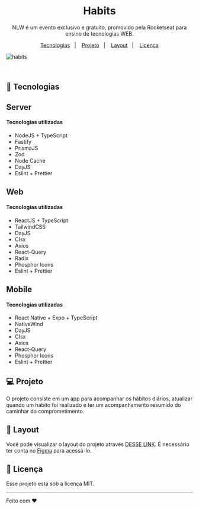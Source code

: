 <h1 align="center"> Habits </h1>

<p align="center">
NLW é um evento exclusivo e gratuito, promovido pela Rocketseat para ensino de tecnologias WEB. <br/>
</p>

<p align="center">
  <a href="#-tecnologias">Tecnologias</a>&nbsp;&nbsp;&nbsp;|&nbsp;&nbsp;&nbsp;
  <a href="#-projeto">Projeto</a>&nbsp;&nbsp;&nbsp;|&nbsp;&nbsp;&nbsp;
  <a href="#-layout">Layout</a>&nbsp;&nbsp;&nbsp;|&nbsp;&nbsp;&nbsp;
  <a href="#memo-licença">Licença</a>
</p>


  ![habits](https://user-images.githubusercontent.com/93550467/215266750-14b36c4a-be76-492e-8dd8-1117faa0061c.gif)
  
  
<br>


## 🚀 Tecnologias
## Server

#### Tecnologias utilizadas
- NodeJS + TypeScript
- Fastify
- PrismaJS
- Zod
- Node Cache
- DayJS
- Eslint + Prettier

## Web

#### Tecnologias utilizadas
- ReactJS + TypeScript
- TailwindCSS
- DayJS
- Clsx
- Axios
- React-Query
- Radix
- Phosphor Icons
- Eslint + Prettier

## Mobile

#### Tecnologias utilizadas
- React Native + Expo + TypeScript
- NativeWind
- DayJS
- Clsx
- Axios
- React-Query
- Phosphor Icons
- Eslint + Prettier 

## 💻 Projeto

O projeto consiste em um app para acompanhar os hábitos diários, atualizar quando um hábito foi realizado e ter um acompanhamento resumido do caminhar do comprometimento.

## 🔖 Layout

Você pode visualizar o layout do projeto através [DESSE LINK](https://www.figma.com/community/file/1195327109778210238). É necessário ter conta no [Figma](https://figma.com) para acessá-lo.

## :memo: Licença

Esse projeto está sob a licença MIT.

---

Feito com ♥

